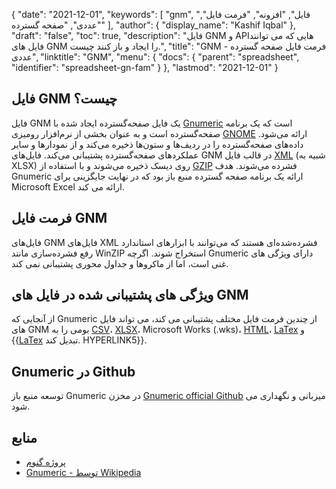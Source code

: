 {
  "date": "2021-12-01",
  "keywords": [
"gnm",
"فایل",
"افزونه",
"فرمت فایل",
"عددی",
"صفحه گسترده"
],
  "author": {
    "display_name": "Kashif Iqbal"
},
  "draft": "false",
  "toc": true,
  "description": "فایل GNM و APIهایی که می توانند فایل های GNM را ایجاد و باز کنند چیست.",
  "title": "GNM - فرمت فایل صفحه گسترده عددی",
  "linktitle": "GNM",
  "menu": {
    "docs": {
      "parent": "spreadsheet",
      "identifier": "spreadsheet-gn-fam"
}
},
  "lastmod": "2021-12-01"
}

## فایل GNM چیست؟

فایل GNM یک فایل صفحه‌گسترده ایجاد شده با [Gnumeric](https://en.wikipedia.org/wiki/Gnumeric) است که یک برنامه صفحه‌گسترده است و به عنوان بخشی از نرم‌افزار رومیزی [GNOME](https://www.gnome.org/) ارائه می‌شود. داده‌های صفحه‌گسترده را در ردیف‌ها و ستون‌ها ذخیره می‌کند و از نمودارها و سایر عملکردهای صفحه‌گسترده پشتیبانی می‌کند. فایل‌های GNM در قالب فایل [XML](/web/xml/) (شبیه به XLSX) روی دیسک ذخیره می‌شوند و با استفاده از [GZIP](/compression/gz/) فشرده می‌شوند. هدف Gnumeric ارائه یک برنامه صفحه گسترده منبع باز بود که در نهایت جایگزینی برای Microsoft Excel ارائه می کند.

## فرمت فایل GNM

فایل‌های GNM فایل‌های XML فشرده‌شده‌ای هستند که می‌توانند با ابزارهای استاندارد رفع فشرده‌سازی مانند WinZIP استخراج شوند. اگرچه Gnumeric دارای ویژگی های غنی است، اما از ماکروها و جداول محوری پشتیبانی نمی کند.

## ویژگی های پشتیبانی شده در فایل های GNM

از آنجایی که Gnumeric از چندین فرمت فایل مختلف پشتیبانی می کند، می تواند فایل های GNM بومی را به [CSV](/spreadsheet/csv/)، [XLSX](/spreadsheet/xlsx/)، Microsoft Works (.wks)، [HTML](/web/html/)، [LaTex](/word-processing/latex/) و {{[LaTex](/word-processing/latex/) تبدیل کند. HYPERLINK5}}.

## Gnumeric در Github

توسعه منبع باز Gnumeric در مخزن [Gnumeric official Github](https://github.com/GNOME/gnumeric) میزبانی و نگهداری می شود.

## منابع

 * [پروژه گنوم](https://en.wikipedia.org/wiki/The_GNOME_Project)
 * [Gnumeric - توسط Wikipedia](https://en.wikipedia.org/wiki/Gnumeric)

